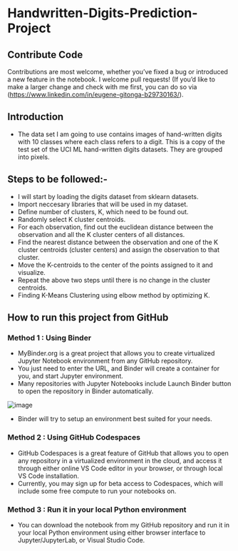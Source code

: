 # Handwritten-Digits-Prediction-Project

## Contribute Code

Contributions are most welcome, whether you’ve fixed a bug or introduced a new feature in the notebook. I welcome pull requests! (If you’d like to make a larger change and check with me first, you can do so via (https://www.linkedin.com/in/eugene-gitonga-b29730163/).

## Introduction

* The data set I am going to use contains images of hand-written digits with 10 classes where each class refers to a digit. This is a copy of the test set of the UCI ML hand-written digits datasets. They are grouped into pixels.

## Steps to be followed:-
    
* I will start by loading the digits dataset from sklearn datasets.
* Import neccesary libraries that will be used in my dataset.
* Define number of clusters, K, which need to be found out. 
* Randomly select K cluster centroids.
* For each observation, find out the euclidean distance between the observation and all the K cluster centers of all distances. 
* Find the nearest distance between the observation and one of the K cluster centroids (cluster centers) and assign the observation to that cluster.
* Move the K-centroids to the center of the points assigned to it and visualize. 
* Repeat the above two steps until there is no change in the cluster centroids.
* Finding K-Means Clustering using elbow method by optimizing K.

## How to run this project from GitHub
### Method 1 : Using Binder
* MyBinder.org is a great project that allows you to create virtualized Jupyter Notebook environment from any GitHub repository. 
* You just need to enter the URL, and Binder will create a container for you, and start Jupyter environment. 
* Many repositories with Jupyter Notebooks include Launch Binder button to open the repository in Binder automatically.

![image](https://user-images.githubusercontent.com/70195777/190092838-4040c7f5-3b2a-46d4-979a-858b292de60f.png)

* Binder will try to setup an environment best suited for your needs.

### Method 2 : Using GitHub Codespaces
* GitHub Codespaces is a great feature of GitHub that allows you to open any repository in a virtualized environment in the cloud, and access it through either online VS Code editor in your browser, or through local VS Code installation. 
* Currently, you may sign up for beta access to Codespaces, which will include some free compute to run your notebooks on.

### Method 3 : Run it in your local Python environment
* You can download the notebook from my GitHub repository and run it in your local Python environment using either browser interface to Jupyter/JupyterLab, or Visual Studio Code.
